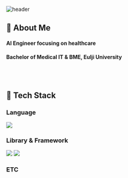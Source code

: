 
<!--Header-->
![header](https://capsule-render.vercel.app/api?type=waving&color=gradient&height=250&section=header&text=WIP,%20always%20🐣)

<!--Body-->
## 👀 About Me
#### AI Engineer focusing on healthcare
#### Bachelor of Medical IT & BME, Eulji University
<br/>
<br/>

## 🧱 Tech Stack
### Language
<!--Python-->
<img src="https://img.shields.io/badge/Python-3776AB?style=flat-square&logo=Python&logoColor=white"/>

### Library & Framework  
<img src="https://img.shields.io/badge/#00000?style=flat-square&logo=flask&logoColor=white"/>
<img src="https://img.shields.io/badge/Scikit--learn-F7931E?style=flat-square&logo=scikit-learn&logoColor=white"/>

### ETC  


